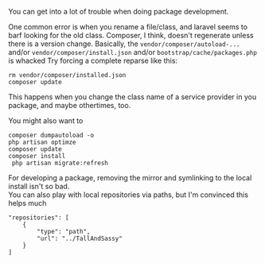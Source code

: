 You can get into a lot of trouble when doing package development. 

One common error is when you rename a file/class, and laravel seems to barf looking for the old class.
Composer, I think, doesn't regenerate unless there is a version change.  Basically, the `vendor/composer/autoload-...` and/or `vendor/composer/install.json` and/or `bootstrap/cache/packages.php` is whacked
Try forcing a complete reparse like this:

    rm vendor/composer/installed.json
    composer update

This happens when you change the class name of a service provider in you package, and maybe othertimes, too.

You might also want to

    composer dumpautoload -o
    php artisan optimze
    composer update
    composer install
     php artisan migrate:refresh
    
For developing a package, removing the mirror and symlinking to the local install isn't so bad.  
You can also play with local repositories via paths, but I'm convinced this helps much

    "repositories": [
        {
            "type": "path",
            "url": "../TallAndSassy"
        }
    ]
